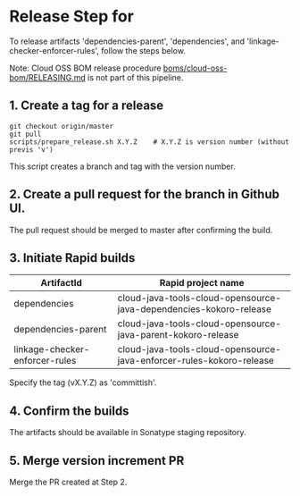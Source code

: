 # Release Step for 

To release artifacts 'dependencies-parent', 'dependencies', and 'linkage-checker-enforcer-rules',
follow the steps below.

Note: Cloud OSS BOM release procedure [boms/cloud-oss-bom/RELEASING.md](boms/cloud-oss-bom/RELEASING.md)
is not part of this pipeline.

## 1. Create a tag for a release

```
git checkout origin/master
git pull
scripts/prepare_release.sh X.Y.Z    # X.Y.Z is version number (without previs 'v')
```

This script creates a branch and tag with the version number.

## 2. Create a pull request for the branch in Github UI.

The pull request should be merged to master after confirming the build.

## 3. Initiate Rapid builds

| ArtifactId | Rapid project name |
| ---------- | ------------------ |
|dependencies| cloud-java-tools-cloud-opensource-java-dependencies-kokoro-release|
|dependencies-parent| cloud-java-tools-cloud-opensource-java-parent-kokoro-release|
|linkage-checker-enforcer-rules|cloud-java-tools-cloud-opensource-java-enforcer-rules-kokoro-release|


Specify the tag (vX.Y.Z) as 'committish'.

## 4. Confirm the builds

The artifacts should be available in Sonatype staging repository.

## 5. Merge version increment PR

Merge the PR created at Step 2.
